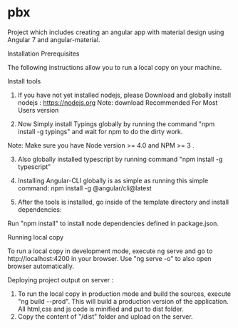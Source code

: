 # pbx

Project which includes creating an angular app with material design using Angular 7 and angular-material.


Installation
Prerequisites

The following instructions allow you to run a local copy on your machine.

Install tools

1. If you have not yet installed nodejs, please Download and globally install nodejs : https://nodejs.org
Note: download Recommended For Most Users version

2. Now Simply install Typings globally by running the command "npm install -g typings" and wait for npm to do the dirty work.

Note: Make sure you have Node version >= 4.0 and NPM >= 3 . 

3. Also globally installed typescript by running command "npm install -g typescript"

4. Installing Angular-CLI globally is as simple as running this simple command: 
npm install -g @angular/cli@latest

5. After the tools is installed, go inside of the template directory and install dependencies:

Run "npm install" to install node dependencies defined in package.json.



Running local copy

To run a local copy in development mode, execute ng serve and go to http://localhost:4200 in your browser. Use "ng serve -o" to also open browser automatically.


Deploying project output on server : 
1. To run the local copy in production mode and build the sources, execute "ng build --prod". This will build a production version of the application. All html,css and js code is minified and put to dist folder.
2. Copy the content of "/dist" folder and upload on the server.

